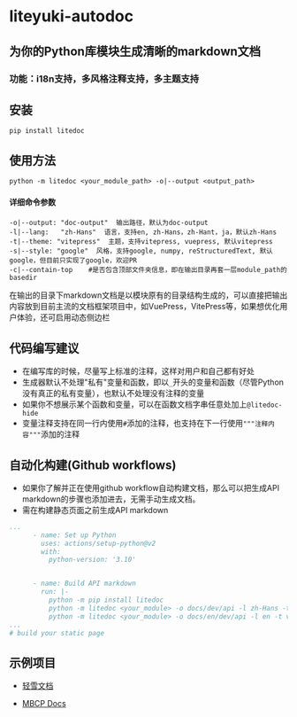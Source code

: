 # liteyuki-autodoc

## 为你的Python库模块生成清晰的markdown文档

### 功能：i18n支持，多风格注释支持，多主题支持

## 安装

```shell
pip install litedoc
```

## 使用方法

```shell
python -m litedoc <your_module_path> -o|--output <output_path>
```

#### 详细命令参数

```shell
-o|--output: "doc-output"  输出路径，默认为doc-output
-l|--lang:   "zh-Hans"  语言，支持en, zh-Hans，zh-Hant，ja，默认zh-Hans
-t|--theme: "vitepress"  主题，支持vitepress, vuepress, 默认vitepress
-s|--style: "google"  风格，支持google, numpy, reStructuredText, 默认google，但目前只实现了google，欢迎PR
-c|--contain-top    #是否包含顶部文件夹信息，即在输出目录再套一层module_path的basedir
```
在输出的目录下markdown文档是以模块原有的目录结构生成的，可以直接把输出内容放到目前主流的文档框架项目中，如VuePress，VitePress等，如果想优化用户体验，还可启用动态侧边栏

## 代码编写建议
- 在编写库的时候，尽量写上标准的注释，这样对用户和自己都有好处
- 生成器默认不处理"私有"变量和函数，即以`_`开头的变量和函数（尽管Python没有真正的私有变量），也默认不处理没有注释的变量
- 如果你不想展示某个函数和变量，可以在函数文档字串任意处加上`@litedoc-hide`
- 变量注释支持在同一行内使用`#`添加的注释，也支持在下一行使用`"""注释内容"""`添加的注释


## 自动化构建(Github workflows)
- 如果你了解并正在使用github workflow自动构建文档，那么可以把生成API markdown的步骤也添加进去，无需手动生成文档。
- 需在构建静态页面之前生成API markdown
```yaml
...
      - name: Set up Python
        uses: actions/setup-python@v2
        with:
          python-version: '3.10'


      - name: Build API markdown
        run: |-
          python -m pip install litedoc
          python -m litedoc <your_module> -o docs/dev/api -l zh-Hans -t vuepress
          python -m litedoc <your_module> -o docs/en/dev/api -l en -t vuepress'   # 请自行更改这部分
...
# build your static page
```

## 示例项目
- [轻雪文档](https://bot.liteyuki.icu)

- [MBCP Docs](https://mbcp.sfkm.me)